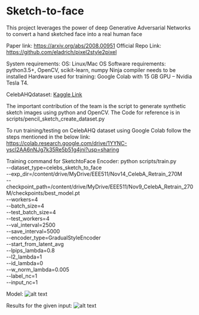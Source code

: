 # Sketch-to-face
This project leverages the power of deep Generative Adversarial Networks to convert a hand sketched face into a real human face

Paper link: https://arxiv.org/abs/2008.00951
Official Repo Link: https://github.com/eladrich/pixel2style2pixel

System requirements:
OS: Linux/Mac OS
Software requirements: python3.5+, OpenCV, scikit-learn, numpy
Ninja compiler needs to be installed
Hardware used for training: Google Colab with 15 GB GPU – Nvidia Tesla T4.

CelebAHQdataset: [Kaggle Link](https://www.kaggle.com/datasets/badasstechie/celebahq-resized-256x256)

The important contribution of the team is the script to generate synthetic sketch images using python and OpenCV. 
The Code for reference is in scripts/pencil_sketch_create_dataset.py

To run training/testing on CelebAHQ dataset using Google Colab follow the steps mentioned in the below link:
https://colab.research.google.com/drive/1YYNC-yscl2AA6nNJg7k35Re5b51g4jni?usp=sharing 

Training command for SketchtoFace Encoder:
python scripts/train.py \
--dataset_type=celebs_sketch_to_face \
--exp_dir=/content/drive/MyDrive/EEE511/Nov14_CelebA_Retrain_270M \
--checkpoint_path=/content/drive/MyDrive/EEE511/Nov9_CelebA_Retrain_270M/checkpoints/best_model.pt \
--workers=4 \
--batch_size=4 \
--test_batch_size=4 \
--test_workers=4 \
--val_interval=2500 \
--save_interval=5000 \
--encoder_type=GradualStyleEncoder \
--start_from_latent_avg \
--lpips_lambda=0.8 \
--l2_lambda=1 \
--id_lambda=0 \
--w_norm_lambda=0.005 \
--label_nc=1 \
--input_nc=1 

Model: 
![alt text](https://drive.google.com/file/d/1s4rNECKwf56PqMfrptTJz1aQ_wK5YBhv/view?usp=sharing)

Results for the given input:
![alt text](https://drive.google.com/file/d/1RJrNXedMoIJI4P0cBD_HZradeHDpGcx4/view?usp=sharing)







